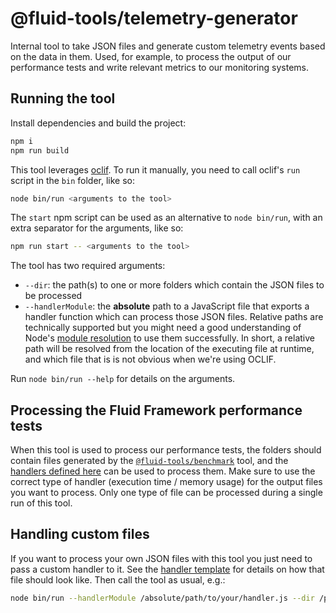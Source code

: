 # @fluid-tools/telemetry-generator

Internal tool to take JSON files and generate custom telemetry events based on the data in them. Used, for example,
to process the output of our performance tests and write relevant metrics to our monitoring systems.

## Running the tool

Install dependencies and build the project:

```bash
npm i
npm run build
```

This tool leverages [oclif](https://oclif.io/). To run it manually, you need to call oclif's `run` script in the `bin`
folder, like so:

```bash
node bin/run <arguments to the tool>
```

The `start` npm script can be used as an alternative to `node bin/run`, with an extra separator for the arguments, like
so:

```bash
npm run start -- <arguments to the tool>
```

The tool has two required arguments:

-   `--dir`: the path(s) to one or more folders which contain the JSON files to be processed
-   `--handlerModule`: the **absolute** path to a JavaScript file that exports a handler function which can process those
    JSON files. Relative paths are technically supported but you might need a good understanding of Node's
    [module resolution](https://www.typescriptlang.org/docs/handbook/module-resolution.html) to use them successfully.
    In short, a relative path will be resolved from the location of the executing file at runtime, and which file that is
    is not obvious when we're using OCLIF.

Run `node bin/run --help` for details on the arguments.

## Processing the Fluid Framework performance tests

When this tool is used to process our performance tests, the folders should contain files generated by the
[`@fluid-tools/benchmark`](../benchmark) tool, and the [handlers defined here](./src/handlers) can be used to process them.
Make sure to use the correct type of handler (execution time / memory usage) for the output files you want to process.
Only one type of file can be processed during a single run of this tool.

## Handling custom files

If you want to process your own JSON files with this tool you just need to pass a custom handler to it. See the
[handler template](./src/handlers/template.ts) for details on how that file should look like. Then call the tool as usual,
e.g.:

```bash
node bin/run --handlerModule /absolute/path/to/your/handler.js --dir /path/to/your/files
```
